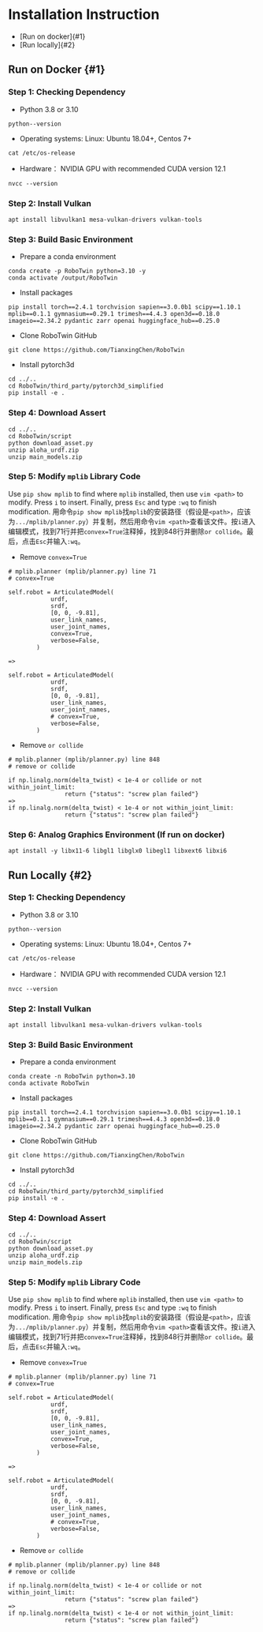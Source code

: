 # Installation Instruction
* [Run on docker]{#1}
* [Run locally]{#2}


## Run on Docker {#1}
### Step 1: Checking Dependency
* Python 3.8 or 3.10
```
python--version
```
* Operating systems: Linux: Ubuntu 18.04+, Centos 7+
```
cat /etc/os-release
```
* Hardware： NVIDIA GPU with recommended CUDA version 12.1
```
nvcc --version
```

### Step 2: Install Vulkan
```
apt install libvulkan1 mesa-vulkan-drivers vulkan-tools
```

### Step 3: Build Basic Environment
* Prepare a conda environment
```
conda create -p RoboTwin python=3.10 -y
conda activate /output/RoboTwin
```
* Install packages
```
pip install torch==2.4.1 torchvision sapien==3.0.0b1 scipy==1.10.1 mplib==0.1.1 gymnasium==0.29.1 trimesh==4.4.3 open3d==0.18.0 imageio==2.34.2 pydantic zarr openai huggingface_hub==0.25.0
```
* Clone RoboTwin GitHub
```
git clone https://github.com/TianxingChen/RoboTwin
```
* Install pytorch3d
```
cd ../..
cd RoboTwin/third_party/pytorch3d_simplified
pip install -e .
```

### Step 4: Download Assert
```
cd ../..
cd RoboTwin/script
python download_asset.py
unzip aloha_urdf.zip
unzip main_models.zip
```

### Step 5: Modify `mplib` Library Code
Use `pip show mplib` to find where `mplib` installed, then use `vim <path>` to modify. Press `i` to insert. Finally, press `Esc` and type `:wq` to finish modification.
用命令`pip show mplib`找`mplib`的安装路径（假设是`<path>`，应该为`.../mplib/planner.py`）并复制，然后用命令`vim <path>`查看该文件。按`i`进入编辑模式，找到71行并把`convex=True`注释掉，找到848行并删除`or collide`。最后，点击`Esc`并输入`:wq`。

* Remove `convex=True`

```
# mplib.planner (mplib/planner.py) line 71
# convex=True

self.robot = ArticulatedModel(
            urdf,
            srdf,
            [0, 0, -9.81],
            user_link_names,
            user_joint_names,
            convex=True,
            verbose=False,
        )
        
=> 

self.robot = ArticulatedModel(
            urdf,
            srdf,
            [0, 0, -9.81],
            user_link_names,
            user_joint_names,
            # convex=True,
            verbose=False,
        )
```

* Remove `or collide`

```
# mplib.planner (mplib/planner.py) line 848
# remove or collide

if np.linalg.norm(delta_twist) < 1e-4 or collide or not within_joint_limit:
                return {"status": "screw plan failed"}
=>
if np.linalg.norm(delta_twist) < 1e-4 or not within_joint_limit:
                return {"status": "screw plan failed"}
```
   
### Step 6: Analog Graphics Environment (If run on docker)
```
apt install -y libx11-6 libgl1 libglx0 libegl1 libxext6 libxi6
```

## Run Locally {#2}
### Step 1: Checking Dependency
* Python 3.8 or 3.10
```
python--version
```
* Operating systems: Linux: Ubuntu 18.04+, Centos 7+
```
cat /etc/os-release
```
* Hardware： NVIDIA GPU with recommended CUDA version 12.1
```
nvcc --version
```

### Step 2: Install Vulkan
```
apt install libvulkan1 mesa-vulkan-drivers vulkan-tools
```

### Step 3: Build Basic Environment
* Prepare a conda environment
```
conda create -n RoboTwin python=3.10
conda activate RoboTwin
```
* Install packages
```
pip install torch==2.4.1 torchvision sapien==3.0.0b1 scipy==1.10.1 mplib==0.1.1 gymnasium==0.29.1 trimesh==4.4.3 open3d==0.18.0 imageio==2.34.2 pydantic zarr openai huggingface_hub==0.25.0
```
* Clone RoboTwin GitHub
```
git clone https://github.com/TianxingChen/RoboTwin
```
* Install pytorch3d
```
cd ../..
cd RoboTwin/third_party/pytorch3d_simplified
pip install -e .
```

### Step 4: Download Assert
```
cd ../..
cd RoboTwin/script
python download_asset.py
unzip aloha_urdf.zip
unzip main_models.zip
```

### Step 5: Modify `mplib` Library Code
Use `pip show mplib` to find where `mplib` installed, then use `vim <path>` to modify. Press `i` to insert. Finally, press `Esc` and type `:wq` to finish modification.
用命令`pip show mplib`找`mplib`的安装路径（假设是`<path>`，应该为`.../mplib/planner.py`）并复制，然后用命令`vim <path>`查看该文件。按`i`进入编辑模式，找到71行并把`convex=True`注释掉，找到848行并删除`or collide`。最后，点击`Esc`并输入`:wq`。

* Remove `convex=True`

```
# mplib.planner (mplib/planner.py) line 71
# convex=True

self.robot = ArticulatedModel(
            urdf,
            srdf,
            [0, 0, -9.81],
            user_link_names,
            user_joint_names,
            convex=True,
            verbose=False,
        )
        
=> 

self.robot = ArticulatedModel(
            urdf,
            srdf,
            [0, 0, -9.81],
            user_link_names,
            user_joint_names,
            # convex=True,
            verbose=False,
        )
```

* Remove `or collide`

```
# mplib.planner (mplib/planner.py) line 848
# remove or collide

if np.linalg.norm(delta_twist) < 1e-4 or collide or not within_joint_limit:
                return {"status": "screw plan failed"}
=>
if np.linalg.norm(delta_twist) < 1e-4 or not within_joint_limit:
                return {"status": "screw plan failed"}
```
